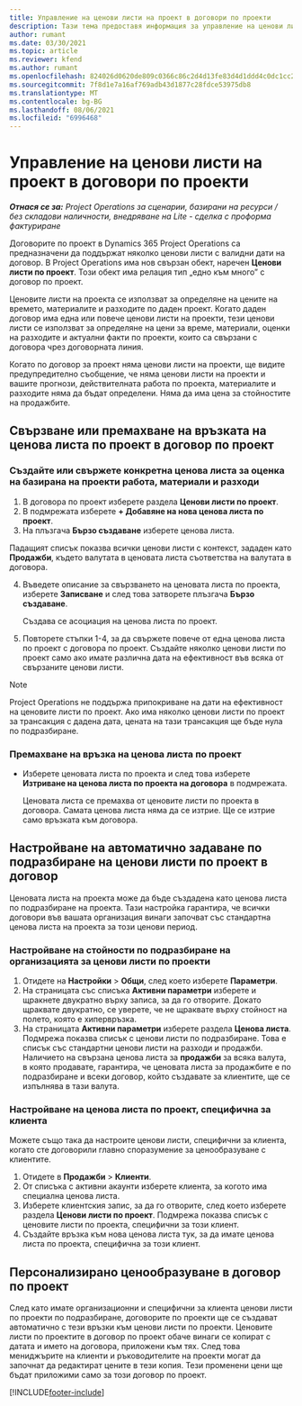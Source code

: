 ```yaml
---
title: Управление на ценови листи на проект в договори по проекти
description: Тази тема предоставя информация за управление на ценови листи на проект в договори по проект.
author: rumant
ms.date: 03/30/2021
ms.topic: article
ms.reviewer: kfend
ms.author: rumant
ms.openlocfilehash: 824026d0620de809c0366c86c2d4d13fe83d4d1ddd4c0dc1cc2645ff712705d5
ms.sourcegitcommit: 7f8d1e7a16af769adb43d1877c28fdce53975db8
ms.translationtype: MT
ms.contentlocale: bg-BG
ms.lasthandoff: 08/06/2021
ms.locfileid: "6996468"
---
```

# <a name="manage-project-price-lists-on-project-contracts"></a>Управление на ценови листи на проект в договори по проекти

_**Отнася се за:** Project Operations за сценарии, базирани на ресурси / без складови наличности, внедряване на Lite - сделка с проформа фактуриране_

Договорите по проект в Dynamics 365 Project Operations са предназначени да поддържат няколко ценови листи с валидни дати на договор. В Project Operations има нов свързан обект, наречен **Ценови листи по проект**. Този обект има релация тип „едно към много” с договор по проект.

Ценовите листи на проекта се използват за определяне на цените на времето, материалите и разходите по даден проект. Когато даден договор има една или повече ценови листи на проекти, тези ценови листи се използват за определяне на цени за време, материали, оценки на разходите и актуални факти по проекти, които са свързани с договора чрез договорната линия.

Когато по договор за проект няма ценови листи на проекти, ще видите предупредително съобщение, че няма ценови листи на проекти и вашите прогнози, действителната работа по проекта, материалите и разходите няма да бъдат определени. Няма да има цена за стойностите на продажбите.

## <a name="associate-or-unassociate-a-project-price-list-on-a-project-contract"></a>Свързване или премахване на връзката на ценова листа по проект в договор по проект

### <a name="create-or-associate-a-specific-price-list-for-estimating-project-based-work-material-and-expenses"></a>Създайте или свържете конкретна ценова листа за оценка на базирана на проекти работа, материали и разходи

1. В договора по проект изберете раздела **Ценови листи по проект**.
2. В подмрежата изберете **+ Добавяне на нова ценова листа по проект**.
3. На плъзгача **Бързо създаване** изберете ценова листа. 

  Падащият списък показва всички ценови листи с контекст, зададен като **Продажби**, където валутата в ценовата листа съответства на валутата в договора.
  
4. Въведете описание за свързването на ценовата листа по проекта, изберете **Записване** и след това затворете плъзгача **Бързо създаване**.

   Създава се асоциация на ценова листа по проект.
   
5. Повторете стъпки 1-4, за да свържете повече от една ценова листа по проект с договора по проект. Създайте няколко ценови листи по проект само ако имате различна дата на ефективност във всяка от свързаните ценови листи.

> [!NOTE]
> Project Operations не поддържа припокриване на дати на ефективност на ценовите листи по проект. Ако има няколко ценови листи по проект за трансакция с дадена дата, цената на тази трансакция ще бъде нула по подразбиране.

### <a name="remove-a-project-price-list-association"></a>Премахване на връзка на ценова листа по проект

- Изберете ценовата листа по проекта и след това изберете **Изтриване на ценова листа по проекта на договора** в подмрежата. 

  Ценовата листа се премахва от ценовите листи по проекта в договора. Самата ценова листа няма да се изтрие. Ще се изтрие само връзката към договора.

## <a name="set-up-automatic-defaulting-of-project-price-lists-on-a-contract"></a>Настройване на автоматично задаване по подразбиране на ценови листи по проект в договор

Ценовата листа на проекта може да бъде създадена като ценова листа по подразбиране на проекта. Тази настройка гарантира, че всички договори във вашата организация винаги започват със стандартна ценова листа на проекта за този ценови период.

### <a name="set-up-the-organizational-default-for-project-price-lists"></a>Настройване на стойности по подразбиране на организацията за ценови листи по проекти

1. Отидете на **Настройки** > **Общи**, след което изберете **Параметри**.
2. На страницата със списъка **Активни параметри** изберете и щракнете двукратно върху записа, за да го отворите. Докато щраквате двукратно, се уверете, че не щраквате върху стойност на полето, която е хипервръзка. 
3. На страницата **Активни параметри** изберете раздела **Ценова листа**. Подмрежа показва списък с ценови листи по подразбиране. Това е списък със стандартни ценови листи на разходи и продажби. Наличието на свързана ценова листа за **продажби** за всяка валута, в която продавате, гарантира, че ценовата листа за продажбите е по подразбиране и всеки договор, който създавате за клиентите, ще се изпълнява в тази валута.

### <a name="set-up-a-customer-specific-project-price-list"></a>Настройване на ценова листа по проект, специфична за клиента

Можете също така да настроите ценови листи, специфични за клиента, когато сте договорили главно споразумение за ценообразуване с клиентите.

1. Отидете в **Продажби** > **Клиенти**.
2. От списъка с активни акаунти изберете клиента, за когото има специална ценова листа.
3. Изберете клиентския запис, за да го отворите, след което изберете раздела **Ценови листи по проект**. Подмрежа показва списък с ценовите листи по проекта, специфични за този клиент. 
4. Създайте връзка към нова ценова листа тук, за да имате ценова листа по проекта, специфична за този клиент.

## <a name="custom-pricing-on-a-project-contract"></a>Персонализирано ценообразуване в договор по проект

След като имате организационни и специфични за клиента ценови листи по проекти по подразбиране, договорите по проекти ще се създават автоматично с тези връзки към ценови листи по проекти. Ценовите листи по проектите в договор по проект обаче винаги се копират с датата и името на договора, приложени към тях. След това мениджърите на клиенти и ръководителите на проекти могат да започнат да редактират цените в тези копия. Тези променени цени ще бъдат приложими само за този договор по проект.


[!INCLUDE[footer-include](../includes/footer-banner.md)]
